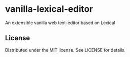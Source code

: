 # vanilla-lexical-editor

An extensible vanilla web text-editor based on Lexical

## License

Distributed under the MIT license. See LICENSE for details.
